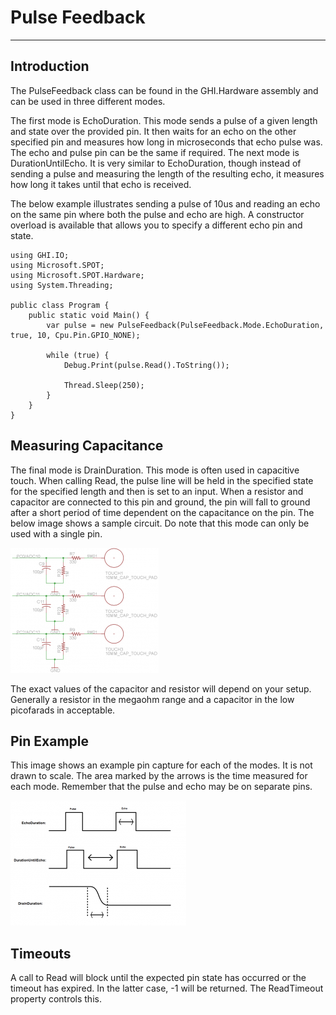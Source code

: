 # Pulse Feedback
---

## Introduction
The PulseFeedback class can be found in the GHI.Hardware assembly and can be used in three different modes.

The first mode is EchoDuration. This mode sends a pulse of a given length and state over the provided pin. It then waits for an echo on the other specified pin and measures how long in microseconds that echo pulse was. The echo and pulse pin can be the same if required. The next mode is DurationUntilEcho. It is very similar to EchoDuration, though instead of sending a pulse and measuring the length of the resulting echo, it measures how long it takes until that echo is received.

The below example illustrates sending a pulse of 10us and reading an echo on the same pin where both the pulse and echo are high. A constructor overload is available that allows you to specify a different echo pin and state.

```
using GHI.IO;
using Microsoft.SPOT;
using Microsoft.SPOT.Hardware;
using System.Threading;

public class Program {
	public static void Main() {
		var pulse = new PulseFeedback(PulseFeedback.Mode.EchoDuration, true, 10, Cpu.Pin.GPIO_NONE);

		while (true) {
			Debug.Print(pulse.Read().ToString());

			Thread.Sleep(250);
		}
	}
}
```

## Measuring Capacitance
The final mode is DrainDuration. This mode is often used in capacitive touch. When calling Read, the pulse line will be held in the specified state for the specified length and then is set to an input. When a resistor and capacitor are connected to this pin and ground, the pin will fall to ground after a short period of time dependent on the capacitance on the pin. The below image shows a sample circuit. Do note that this mode can only be used with a single pin.

![capacitance](images/capacitance.jpg)

The exact values of the capacitor and resistor will depend on your setup. Generally a resistor in the megaohm range and a capacitor in the low picofarads in acceptable.

## Pin Example
This image shows an example pin capture for each of the modes. It is not drawn to scale. The area marked by the arrows is the time measured for each mode. Remember that the pulse and echo may be on separate pins.

![pulse-echo](images/pulse-echo.jpg)

## Timeouts
A call to Read will block until the expected pin state has occurred or the timeout has expired. In the latter case, -1 will be returned. The ReadTimeout property controls this.
